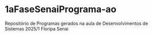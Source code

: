 # 1aFaseSenaiPrograma-ao
Repositório de Programas gerados na aula de Desenvolvimentos de Sistemas  2025/1 Floripa Senai
